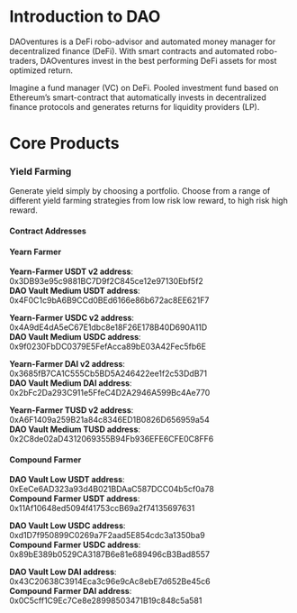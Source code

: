 # Introduction to DAO
DAOventures is a DeFi robo-advisor and automated money manager for decentralized finance (DeFi). With smart contracts and automated robo-traders, DAOventures invest in the best performing DeFi assets for most optimized return.

Imagine a fund manager (VC) on DeFi. Pooled investment fund based on Ethereum’s smart-contract that automatically invests in decentralized finance protocols and generates returns for liquidity providers (LP). 

# Core Products

### Yield Farming
Generate yield simply by choosing a portfolio. Choose from a range of different yield farming strategies from low risk low reward, to high risk high reward.

#### Contract Addresses
#### Yearn Farmer

**Yearn-Farmer USDT v2 address**:  0x3DB93e95c9881BC7D9f2C845ce12e97130Ebf5f2\
**DAO Vault Medium USDT address**:  0x4F0C1c9bA6B9CCd0BEd6166e86b672ac8EE621F7 

**Yearn-Farmer USDC v2 address**:  0x4A9dE4dA5eC67E1dbc8e18F26E178B40D690A11D \
**DAO Vault Medium USDC address**:  0x9f0230FbDC0379E5FefAcca89bE03A42Fec5fb6E 

**Yearn-Farmer DAI v2 address**:  0x3685fB7CA1C555Cb5BD5A246422ee1f2c53DdB71\
**DAO Vault Medium DAI address**:  0x2bFc2Da293C911e5FfeC4D2A2946A599Bc4Ae770

**Yearn-Farmer TUSD v2 address**:  0xA6F1409a259B21a84c8346ED1B0826D656959a54\
**DAO Vault Medium TUSD address**:  0x2C8de02aD4312069355B94Fb936EFE6CFE0C8FF6

#### Compound Farmer
**DAO Vault Low USDT address**: 0xEeCe6AD323a93d4B021BDAaC587DCC04b5cf0a78\
**Compound Farmer USDT address**: 0x11Af10648ed5094f41753ccB69a2f74135697631

**DAO Vault Low USDC address**: 0xd1D7f950899C0269a7F2aad5E854cdc3a1350ba9\
**Compound Farmer USDC address**: 0x89bE389b0529CA3187B6e81e689496cB3Bad8557

**DAO Vault Low DAI address**: 0x43C20638C3914Eca3c96e9cAc8ebE7d652Be45c6\
**Compound Farmer DAI address**: 0x0C5cff1C9Ec7Ce8e28998503471B19c848c5a581
